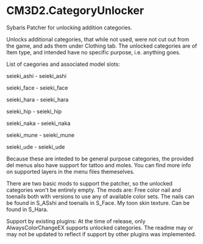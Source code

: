 # CM3D2.CategoryUnlocker
Sybaris Patcher for unlocking addition categories.

Unlocks additional categories, that while not used, were not cut out from the game, and ads them under Clothing tab.
The unlocked categories are of Item type, and intended have no specific purpose, i.e. anything goes.

List of caegories and associated model slots:

seieki_ashi - seieki_ashi

seieki_face - seieki_face

seieki_hara - seieki_hara

seieki_hip - seieki_hip

seieki_naka - seieki_naka

seieki_mune - seieki_mune

seieki_ude - seieki_ude
  
Because these are inteded to be general purpose categories, the provided del menus also have support for tattoo and moles.
You can find more info on supported layers in the menu files themeselves.

There are two basic mods to support the patcher, so the unlocked categories won't be entirely empty.
The mods are: 
  Free color nail and toenails both with versions to use any of available color sets. The nails can be found in S_ASshi and toenails in S_Face.
   My toon skin texture. Can be found in S_Hara.

Support by existing plugins:
At the time of release, only AlwaysColorChangeEX supports unlocked categories.
The readme may or may not be updated to reflect if support by other plugins was implemented.
